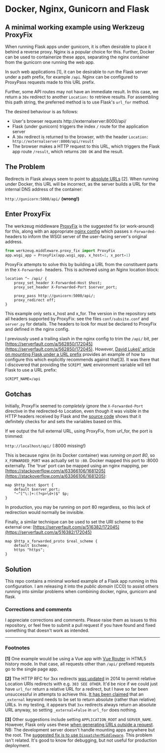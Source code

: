 # Docker, Nginx, Gunicorn and Flask
## A minimal working example using Werkzeug ProxyFix

When running Flask apps under gunicorn, it is often desirable to place it behind 
a reverse proxy. Nginx is a popular choice for this. Further, Docker can be used 
to containerize these apps, separating the nginx container from the gunicorn one
running the web app.

In such web applications [1], it can be desirable to run the Flask server
under a path prefix, for example `/api`. Nginx can be configured to ProxyPass
requests made to this URL prefix.

Further, some API routes may not have an immediate result. In this case, we return a
`30x` redirect to another `Location:` to retrieve results. For assembling this
path string, the preferred method is to use Flask's `url_for` method.

The desired behaviour is as follows:
* User's browser requests http://externalserver:8000/api/
* Flask (under gunicorn) triggers the index `/` route for the application server
* A `30x` redirect is returned to the browser, with the header `Location: 
  http://externalserver:8000/api/result`
* The browser makes a HTTP request to this URL, which triggers the Flask app 
  route `/result`, which returns `200 OK` and the result.

## The Problem
Redirects in Flask always seem to point to 
[absolute URLs](https://stackoverflow.com/a/22707491/1681205) [2]. When running 
under Docker, this URL will be incorrect, as the server builds a URL for the 
internal DNS address of the container:

`http://gunicorn:5000/api/` __(wrong!)__


## Enter ProxyFix
The werkzeug middleware [ProxyFix](https://werkzeug.palletsprojects.com/en/1.0.x/middleware/proxy_fix/)
is the suggested fix (or work-around) for this, along with an appropriate 
[nginx config](https://flask.palletsprojects.com/en/1.1.x/deploying/wsgi-standalone/#proxy-setups)
which passes `X-Forwarded-` headers to inform the WSGI server of the user-facing
server's original address.

```python
from werkzeug.middleware.proxy_fix import ProxyFix
app.wsgi_app = ProxyFix(app.wsgi_app, x_host=1, x_port=1)
```

ProxyFix attempts to solve this by building a URL from the constituent 
parts in the `X-Forwarded-` headers. This is achieved using an Nginx location block:

```
location ^~ /api/ {
    proxy_set_header X-Forwarded-Host $host;
    proxy_set_header X-Forwarded-Port $server_port;

    proxy_pass http://gunicorn:5000/api/;
    proxy_redirect off;
}
```

This example only sets x_host and x_for. The version in the repository sets all
headers supported by ProxyFix: see the files `conf/subsite.conf` and `server.py`
for details. The headers to look for must be declared to ProxyFix and defined
in the nginx config.

I previously used a trailing slash in the nginx config to trim the `/api/` 
bit, per [https://serverfault.com/a/562850/172045](https://serverfault.com/a/562850/172045).
However, [David Lukeš' article on mounting Flask under a URL prefix](https://dlukes.github.io/flask-wsgi-url-prefix.html)
provides an example of how to configure this which explicitly 
recommends against that[3]. It was there that I discovered that providing the 
`SCRIPT_NAME` environment variable will tell Flask to use a URL prefix: 

`SCRIPT_NAME=/api`

## Gotchas
Initially, ProxyFix seemed to _completely ignore_ the `X-Forwarded-Port` directive 
in the redirected-to Location, even though it was visible in the HTTP headers 
received by Flask and the [source code](https://github.com/pallets/werkzeug/blob/0fff5272c481d71b991dff296adb960f674a512a/src/werkzeug/middleware/proxy_fix.py#L172)
shows that it definitely checks for and sets the variables based on this.

If we output the full external URL, using ProxyFix, from url_for, the port is trimmed:

`http://localhost/api/` (:8000 missing!)

This is because nginx (in its Docker container) was _running on port 80_, so `X_FORWARDED_PORT`
was actually set to `:80`. Docker mapped this port to :8000 externally. The 'true' port can 
be mapped using an nginx mapping, per
[https://stackoverflow.com/a/63366106/1681205](https://stackoverflow.com/a/63366106/1681205):

```
map $http_host $port {
    default $server_port;
    "~^[^\:]+:(?<p>\d+)$" $p;
}
```

In production, you may be running on port 80 regardless, so this lack of 
redirection would normally be invisible.

Finally, a similar technique can be used to set the URI scheme to the external one:
[https://serverfault.com/a/516382/172045](https://serverfault.com/a/516382/172045)

```
map $http_x_forwarded_proto $real_scheme {
    default $scheme;
    https "https";
}
```

## Solution
This repo contains a minimal worked example of a Flask app running in this configuration.
I am releasing it into the *public domain* (CC0) to assist others running into similar 
problems when combining docker, nginx, gunicorn and flask.

### Corrections and comments
I appreciate corrections and comments. Please raise them as issues to this repository,
or feel free to submit a pull request if you have found and fixed something that 
doesn't work as intended.

---
### Footnotes

**[1]** One example would be using a Vue app with [Vue Router](https://router.vuejs.org/guide/essentials/history-mode.html)
in HTML5 history mode. In that case, all requests other than `/api/` prefixed
requests go to the single page app.

**[2]** The HTTP RFC for 3xx redirects [was updated](https://tools.ietf.org/html/rfc7231)
in 2014 to permit relative Location URIs redirects with e.g. `303 SEE OTHER`. It'd be 
nice if we could just have `url_for` return a relative URL for a redirect, but I have 
so far been unsuccessful in attempts to achieve this. [It has been claimed](https://stackoverflow.com/a/12162726/1681205) that
an `_external` keyword needs to be set to return absolute (rather than 
relative) URLs. In my testing, it appears that `3xx` redirects always return an 
absolute URL anyway, so setting `_external=False` in `url_for` does nothing.

**[3]** Other suggestions include setting `APPLICATION_ROOT` and `SERVER_NAME`. However,
Flask only uses these [when generating URLs outside a request](https://github.com/pallets/flask/issues/3219#issuecomment-496237364).
NB: The development server doesn't handle mounting apps anywhere but the root.
The [suggested fix is to use `DispatcherMiddleware`](https://github.com/pallets/flask/issues/2759#issuecomment-386887290). 
This problem isn't related. It's good to know for debugging, but not useful for 
production deployment.

